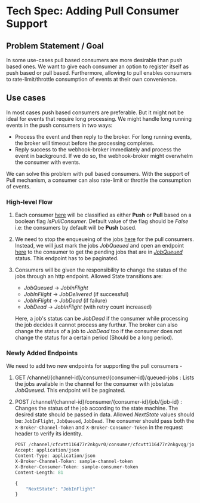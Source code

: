 # Tech Spec: Adding Pull Consumer Support

<!-- |  |  |
| -- | -- |
| *Version* | 1 |
| *By* | Bishwajit Bhattacharjee |
| *Date* | February 5, 2023 |
| *Last Update* | February 5, 2023 | -->

## Problem Statement / Goal

In some use-cases pull based consumers are more desirable than push based ones. We want to give each consumer an option to register itself as push based or pull based. Furthermore, allowing to pull enables consumers to rate-limit/throttle consumption of events at their own convenience.

## Use cases

In most cases push based consumers are preferable. But it might not be ideal for events that require long processing. We might handle long running events in the push consumers in two ways:

- Process the event and then reply to the broker. For long running events, the broker will timeout before the processing completes.
- Reply success to the webhook-broker immediately and process the event in background. If we do so, the webhook-broker might overwhelm the consumer with events.

We can solve this problem with pull based consumers. With the support of Pull mechanism, a consumer can also rate-limit or throttle the consumption of events.

### High-level Flow

1. Each consumer [here](https://github.com/newscred/webhook-broker/blob/main/storage/data/consumer.go#L6) will be classified as either **Push** or **Pull** based on a boolean flag _IsPullConsumer_. Default value of the flag should be _False_ i.e: the consumers by default will be **Push** based.
1. We need to stop the enqueueing of the jobs [here](https://github.com/newscred/webhook-broker/blob/15a107c320b6f3c843863deca22b56e87f825fec/dispatcher/msgdispatcher.go#L100) for the pull consumers. Instead, we will just mark the jobs _JobQueued_ and open an endpoint [here](https://github.com/newscred/webhook-broker/blob/main/controllers/consumer.go) to the consumer to get the pending jobs that are in [_JobQueued_](https://github.com/newscred/webhook-broker/blob/15a107c320b6f3c843863deca22b56e87f825fec/storage/data/job.go#L13) status. This endpoint has to be paginated.
1. Consumers will be given the responsibility to change the status of the jobs through an http endpoint. Allowed State transitions are:

   - _JobQueued_ -> _JobInFlight_
   - _JobInFlight_ -> _JobDelivered_ (if successful)
   - _JobInFlight_ -> _JobDead_ (if failure)
   - _JobDead_ -> _JobInFlight_ (with retry count increased)

   Here, a job's status can be _JobDead_ if the consumer while processing the job decides it cannot process any furthur. The broker can also change the status of a job to _JobDead_ too if the consumer does not change the status for a certain period (Should be a long period).

### Newly Added Endpoints

We need to add two new endpoints for supporting the pull consumers -

1. GET /channel/{channel-id}/consumer/{consumer-id}/queued-jobs : Lists the jobs available in the channel for the consumer with jobstatus _JobQueued_. This endpoint will be paginated.
1. POST /channel/{channel-id}/consumer/{consumer-id}/job/{job-id} : Changes the status of the job according to the state machine. The desired state should be passed in data. Allowed _NextState_ values should be: `JobInFlight`, `JobQueued`, `JobDead`. The consumer should pass both the `X-Broker-Channel-Token` and `X-Broker-Consumer-Token` in the request header to verify its identity.

   ```javascript
   POST /channel/cfcvtt116477r2nkgvr0/consumer/cfcvtt116477r2nkgvqg/job/cfcvv0h16477r2nkh0rg
   Accept: application/json
   Content-Type: application/json
   X-Broker-Channel-Token: sample-channel-token
   X-Broker-Consumer-Token: sample-consumer-token
   Content-Length: 81

   {
       "NextState": "JobInFlight"
   }
   ```
